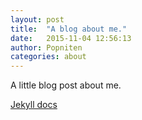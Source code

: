 ```yaml
---
layout: post
title:  "A blog about me."
date:   2015-11-04 12:56:13
author: Popniten
categories: about
---
```


A little blog post about me.

[Jekyll docs][jekyll]

[jekyll]:      http://jekyllrb.com
